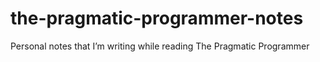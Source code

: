 # the-pragmatic-programmer-notes
Personal notes that I’m writing while reading The Pragmatic Programmer
